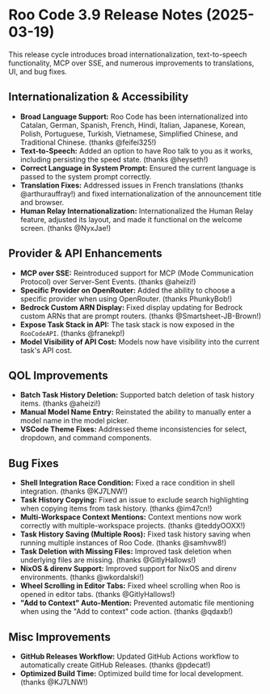 # Roo Code 3.9 Release Notes (2025-03-19)

This release cycle introduces broad internationalization, text-to-speech functionality, MCP over SSE, and numerous improvements to translations, UI, and bug fixes.

## Internationalization & Accessibility

*   **Broad Language Support:** Roo Code has been internationalized into Catalan, German, Spanish, French, Hindi, Italian, Japanese, Korean, Polish, Portuguese, Turkish, Vietnamese, Simplified Chinese, and Traditional Chinese. (thanks @feifei325!)
*   **Text-to-Speech:** Added an option to have Roo talk to you as it works, including persisting the speed state. (thanks @heyseth!)
*   **Correct Language in System Prompt:** Ensured the current language is passed to the system prompt correctly.
*   **Translation Fixes:** Addressed issues in French translations (thanks @arthurauffray!) and fixed internationalization of the announcement title and browser.
*   **Human Relay Internationalization:** Internationalized the Human Relay feature, adjusted its layout, and made it functional on the welcome screen. (thanks @NyxJae!)

## Provider & API Enhancements

*   **MCP over SSE:** Reintroduced support for MCP (Mode Communication Protocol) over Server-Sent Events. (thanks @aheizi!)
*   **Specific Provider on OpenRouter:** Added the ability to choose a specific provider when using OpenRouter. (thanks PhunkyBob!)
*   **Bedrock Custom ARN Display:** Fixed display updating for Bedrock custom ARNs that are prompt routers. (thanks @Smartsheet-JB-Brown!)
*   **Expose Task Stack in API:** The task stack is now exposed in the `RooCodeAPI`. (thanks @franekp!)
*   **Model Visibility of API Cost:** Models now have visibility into the current task's API cost.

## QOL Improvements

*   **Batch Task History Deletion:** Supported batch deletion of task history items. (thanks @aheizi!)
*   **Manual Model Name Entry:** Reinstated the ability to manually enter a model name in the model picker.
*   **VSCode Theme Fixes:** Addressed theme inconsistencies for select, dropdown, and command components.

## Bug Fixes

*   **Shell Integration Race Condition:** Fixed a race condition in shell integration. (thanks @KJ7LNW!)
*   **Task History Copying:** Fixed an issue to exclude search highlighting when copying items from task history. (thanks @im47cn!)
*   **Multi-Workspace Context Mentions:** Context mentions now work correctly with multiple-workspace projects. (thanks @teddyOOXX!)
*   **Task History Saving (Multiple Roos):** Fixed task history saving when running multiple instances of Roo Code. (thanks @samhvw8!)
*   **Task Deletion with Missing Files:** Improved task deletion when underlying files are missing. (thanks @GitlyHallows!)
*   **NixOS & direnv Support:** Improved support for NixOS and direnv environments. (thanks @wkordalski!)
*   **Wheel Scrolling in Editor Tabs:** Fixed wheel scrolling when Roo is opened in editor tabs. (thanks @GitlyHallows!)
*   **"Add to Context" Auto-Mention:** Prevented automatic file mentioning when using the "Add to context" code action. (thanks @qdaxb!)

## Misc Improvements

*   **GitHub Releases Workflow:** Updated GitHub Actions workflow to automatically create GitHub Releases. (thanks @pdecat!)
*   **Optimized Build Time:** Optimized build time for local development. (thanks @KJ7LNW!)